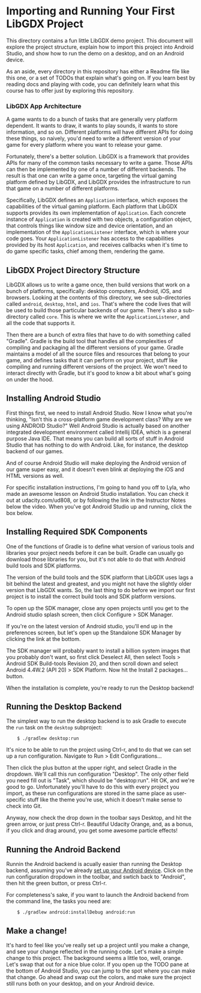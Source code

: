 # Importing and Running Your First LibGDX Project

This directory contains a fun little LibGDX demo project. This document will explore the project structure, explain how to import this project into Android Studio, and show how to run the demo on a desktop, and on an Android device.

As an aside, every directory in this repository has either a Readme file like this one, or a set of TODOs that explain what's going on. If you learn best by reading docs and playing with code, you can definitely learn what this course has to offer just by exploring this repository.

### LibGDX App Architecture

A game wants to do a bunch of tasks that are generally very platform dependent. It wants to draw, it wants to play sounds, it wants to store information, and so on. Different platforms will have different APIs for doing these things, so naively, you'd need to write a different version of your game for every platform where you want to release your game.

Fortunately, there's a better solution. LibGDX is a framework that provides APIs for many of the common tasks necessary to write a game. Those APIs can then be implemented by one of a number of different backends. The result is that one can write a game once, targeting the virtual gaming platform defined by LibGDX, and LibGDX provides the infrastructure to run that game on a number of different platforms.

Specifically, LibGDX defines an `Application` interface, which exposes the capabilities of the virtual gaming platform. Each platform that LibGDX supports provides its own implementation of `Application`. Each concrete instance of `Application` is created with two objects, a configuration object, that controls things like window size and device orientation, and an implementation of the `ApplicationListener` interface, which is where your code goes. Your `ApplicationListener` has access to the capabilities provided by its host `Application`, and receives callbacks when it's time to do game specific tasks, chief among them, rendering the game.

## LibGDX Project Directory Structure

LibGDX allows us to write a game once, then build versions that work on a bunch of platforms, specifically: desktop computers, Android, iOS, and browsers. Looking at the contents of this directory, we see sub-directories called `android`, `desktop`, `html`, and `ios`. That's where the code lives that will be used to build those particular backends of our game. There's also a sub-directory called `core`. This is where we write the `ApplicationListener`, and all the code that supports it.

Then there are a bunch of extra files that have to do with something called "Gradle". Gradle is the build tool that handles all the complexities of compiling and packaging all the different versions of your game. Gradle maintains a model of all the source files and resources that belong to your game, and defines tasks that it can perform on your project, stuff like compiling and running different versions of the project. We won't need to interact directly with Gradle, but it's good to know a bit about what's going on under the hood.

## Installing Android Studio

First things first, we need to install Android Studio. Now I know what you're thinking, "Isn't this a cross-platform game development class? Why are we using ANDROID Studio?"  Well Android Studio is actually based on another integrated development environment called Intellij IDEA, which is a general purpose Java IDE. That means you can build all sorts of stuff in Android Studio that has nothing to do with Android. Like, for instance, the desktop backend of our games.

And of course Android Studio will make deploying the Android version of our game super easy, and it doesn't even blink at deploying the iOS and HTML versions as well.

For specific installation instructions, I'm going to hand you off to Lyla, who made an awesome lesson on Android Studio installation. You can check it out at udacity.com/ud808, or by following the link in the Instructor Notes below the video. When you've got Android Studio up and running, click the box below.

## Installing Required SDK Components

One of the functions of Gradle is to define what version of various tools and libraries your project needs before it can be built. Gradle can usually go download those libraries for you, but it's not able to do that with Android build tools and SDK platforms.

The version of the build tools and the SDK platform that LibGDX uses lags a bit behind the latest and greatest, and you might not have the slightly older version that LibGDX wants. So, the last thing to do before we import our first project is to install the correct build tools and SDK platform versions.

To open up the SDK manager, close any open projects until you get to the Android studio splash screen, then click Configure > SDK Manager.

If you're on the latest version of Android studio, you'll end up in the preferences screen, but let's open up the Standalone SDK Manager by clicking the link at the bottom.

The SDK manager will probably want to install a billion system images that you probably don't want, so first click Deselect All, then select Tools > Android SDK Build-tools Revision 20, and then scroll down and select Android 4.4W.2 (API 20) > SDK Platform. Now hit the Install 2 packages… button.

When the installation is complete, you're ready to run the Desktop backend!

## Running the Desktop Backend

The simplest way to run the desktop backend is to ask Gradle to execute the `run` task on the
`desktop` subproject:

```
    $ ./gradlew desktop:run
```

It's nice to be able to run the project using Ctrl-r, and to do that we can set up a run
configuration.  Navigate to Run > Edit Configurations...

Then click the plus button at the upper right, and select Gradle in the dropdown. We'll call this run configuration "Desktop". The only other field you need fill out is "Task", which should be "desktop:run". Hit OK, and we're good to go. Unfortunately you'll have to do this with every project you import, as these run configurations are stored in the same place as user-specific stuff like the theme you're use, which it doesn't make sense to check into Git.

Anyway, now check the drop down in the toolbar says Desktop, and hit the green arrow, or just press Ctrl-r. Beautiful Udacity Orange, and, as a bonus, if you click and drag around, you get some awesome particle effects!

## Running the Android Backend

Runnin the Android backend is acually easier than running the Desktop backend, assuming you've already [set up your Android device](https://www.udacity.com/course/viewer#!/c-ud808/l-4216368924/m-4291353613). Click on the run configuration
dropdown in the toolbar, and swtich back to "Android", then hit the green button, or press Ctrl-r.

For completeness's sake, if you want to launch the Android backend from the command line, the tasks you need are:

```
    $ ./gradlew android:installDebug android:run
```

## Make a change!

It's hard to feel like you've really set up a project until you make a change, and see your change reflected in the running code. Let's make a simple change to this project. The background seems a little too, well, orange. Let's swap that out for a nice blue color. If you open up the TODO pane at the bottom of Android Studio, you can jump to the spot where you can make that change. Go ahead and swap out the colors, and make sure the project still runs both on your desktop, and on your Android device.
